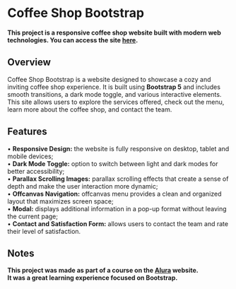 # Coffee Shop Bootstrap
**This project is a responsive coffee shop website built with modern web technologies. You can access the site [here](https://arthurbenczdecamargo.github.io/coffee-shop-bootstrap/).**

## Overview
Coffee Shop Bootstrap is a website designed to showcase a cozy and inviting coffee shop experience. It is built using **Bootstrap 5** and includes smooth transitions, a dark mode toggle, and various interactive elements. This site allows users to explore the services offered, check out the menu, learn more about the coffee shop, and contact the team.

## Features
• **Responsive Design:** the website is fully responsive on desktop, tablet and mobile devices;<br>
• **Dark Mode Toggle:** option to switch between light and dark modes for better accessibility;<br>
• **Parallax Scrolling Images:** parallax scrolling effects that create a sense of depth and make the user interaction more dynamic;<br>
• **Offcanvas Navigation:** offcanvas menu provides a clean and organized layout that maximizes screen space;<br>
• **Modal:** displays additional information in a pop-up format without leaving the current page;<br>
• **Contact and Satisfaction Form:** allows users to contact the team and rate their level of satisfaction.

## Notes
**This project was made as part of a course on the [Alura](https://www.alura.com.br/) website.<br>
It was a great learning experience focused on Bootstrap.**
